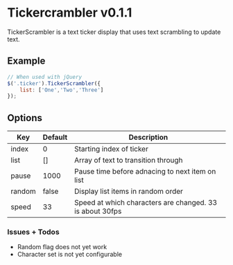 # Tickercrambler v0.1.1

TickerScrambler is a text ticker display that uses text scrambling to update text.

## Example

```js
// When used with jQuery
$('.ticker').TickerScrambler({
	list: ['One','Two','Three']
});
```

## Options

Key		| Default	| Description
-------	| ---------	| -----------
index 	| 0			| Starting index of ticker
list    | []        | Array of text to transition through
pause 	| 1000		| Pause time before adnacing to next item on list
random  | false     | Display list items in random order
speed   | 33        | Speed at which characters are changed. 33 is about 30fps

### Issues + Todos

- Random flag does not yet work
- Character set is not yet configurable

